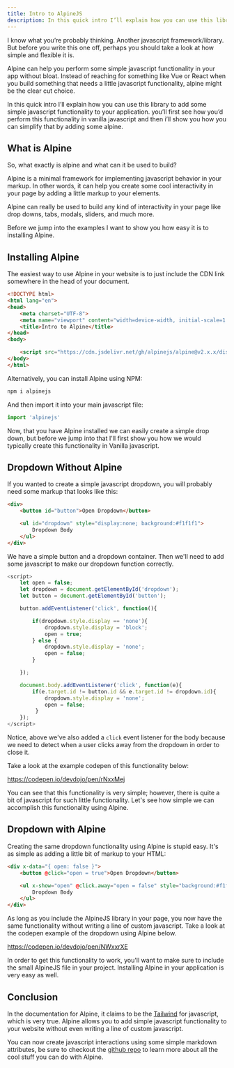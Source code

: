 ```yaml
---
title: Intro to AlpineJS
description: In this quick intro I’ll explain how you can use this library to add some simple javascript functionality to your application. you’ll first see how you’d perform this functionality in vanilla javascript and then i’ll show you how you can simplify that by adding some alpine.
---
```


I know what you’re probably thinking. Another javascript framework/library. But before you write this one off, perhaps you should take a look at how simple and flexible it is.

Alpine can help you perform some simple javascript functionality in your app without bloat. Instead of reaching for something like Vue or React when you build something that needs a little javascript functionality, alpine might be the clear cut choice.

In this quick intro I’ll explain how you can use this library to add some simple javascript functionality to your application. you’ll first see how you’d perform this functionality in vanilla javascript and then i’ll show you how you can simplify that by adding some alpine.

## What is Alpine

So, what exactly is alpine and what can it be used to build?

Alpine is a minimal framework for implementing javascript behavior in your markup. In other words, it can help you create some cool interactivity in your page by adding a little markup to your elements.

Alpine can really be used to build any kind of interactivity in your page like drop downs, tabs, modals, sliders, and much more.

Before we jump into the examples I want to show you how easy it is to installing Alpine.

## Installing Alpine

The easiest way to use Alpine in your website is to just include the CDN link somewhere in the head of your document.

```html
<!DOCTYPE html>
<html lang="en">
<head>
    <meta charset="UTF-8">
    <meta name="viewport" content="width=device-width, initial-scale=1.0">
    <title>Intro to Alpine</title>
</head>
<body>

    <script src="https://cdn.jsdelivr.net/gh/alpinejs/alpine@v2.x.x/dist/alpine.min.js" defer></script>
</body>
</html>
```

Alternatively, you can install Alpine using NPM:

```bash
npm i alpinejs
```

And then import it into your main javascript file:

```js
import 'alpinejs'
```

Now, that you have Alpine installed we can easily create a simple drop down, but before we jump into that I'll first show you how we would typically create this functionality in Vanilla javascript.

## Dropdown Without Alpine

If you wanted to create a simple javascript dropdown, you will probably need some markup that looks like this:

```html
<div>
    <button id="button">Open Dropdown</button>

    <ul id="dropdown" style="display:none; background:#f1f1f1">
        Dropdown Body
    </ul>
</div>
```

We have a simple button and a dropdown container. Then we'll need to add some javascript to make our dropdown function correctly.

```js
<script>
    let open = false;
    let dropdown = document.getElementById('dropdown');
    let button = document.getElementById('button');

    button.addEventListener('click', function(){

        if(dropdown.style.display == 'none'){
            dropdown.style.display = 'block';
            open = true;
        } else {
            dropdown.style.display = 'none';
            open = false;
        }

    });

    document.body.addEventListener('click', function(e){
        if(e.target.id != button.id && e.target.id != dropdown.id){
            dropdown.style.display = 'none';
            open = false;
         }
    });
</script>
```

Notice, above we've also added a `click` event listener for the body because we need to detect when a user clicks away from the dropdown in order to close it.

Take a look at the example codepen of this functionality below:

https://codepen.io/devdojo/pen/rNxxMej

You can see that this functionality is very simple; however, there is quite a bit of javascript for such little functionality. Let's see how simple we can accomplish this functionality using Alpine.

## Dropdown with Alpine

Creating the same dropdown functionality using Alpine is stupid easy. It's as simple as adding a little bit of markup to your HTML:

```html
<div x-data="{ open: false }">
    <button @click="open = true">Open Dropdown</button>

    <ul x-show="open" @click.away="open = false" style="background:#f1f1f1;">
        Dropdown Body
    </ul>
</div>
```

As long as you include the AlpineJS library in your page, you now have the same functionality without writing a line of custom javascript. Take a look at the codepen example of the dropdown using Alpine below.

https://codepen.io/devdojo/pen/NWxxrXE

In order to get this functionality to work, you'll want to make sure to include the small AlpineJS file in your project. Installing Alpine in your application is very easy as well.

## Conclusion

In the documentation for Alpine, it claims to be the [Tailwind](https://tailwindcss.com) for javascript, which is very true. Alpine allows you to add simple javascript functionality to your website without even writing a line of custom javascript.

You can now create javascript interactions using some simple markdown attributes, be sure to checkout the [github repo](https://github.com/alpinejs/alpine) to learn more about all the cool stuff you can do with Alpine.